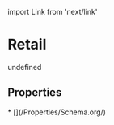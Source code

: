 import Link from 'next/link'
# Retail

undefined

## Properties

<Grid>
* [](/Properties/Schema.org/)

</Grid>

